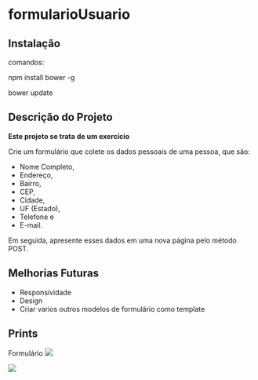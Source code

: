 # formularioUsuario

## Instalação

comandos:

npm install bower -g

bower update

## Descrição do Projeto
<b>Este projeto se trata de um exercício</b>

Crie um formulário que colete os dados pessoais de uma pessoa, que são:
 - Nome Completo,
 - Endereço,
 - Bairro,
 - CEP,
 - Cidade,
 - UF (Estado),
 - Telefone e
 - E-mail.

Em seguida, apresente esses dados em uma nova página pelo método POST.

## Melhorias Futuras

- Responsividade
- Design
- Criar varios outros modelos de formulário como template

## Prints

Formulário
<img src='https://i.imgur.com/vT4ywiw.png'>

<img src='https://i.imgur.com/4LL3b5E.png'>
